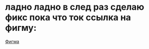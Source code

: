 # ладно ладно в след раз сделаю фикс пока что ток ссылка на фигму:

[Фигма](https://www.figma.com/design/HV0NT8rn5xhLL4H4AVSHPc/Figma-basics?node-id=1669-162202&node-type=canvas&t=IIFmybPNWPf54mXm-0)

